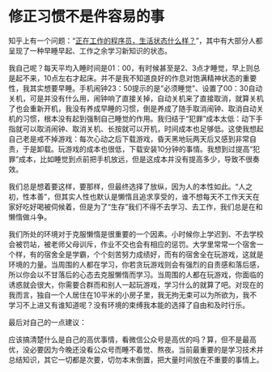 # 修正习惯不是件容易的事

知乎上有一个问题：“[正在工作的程序员，生活状态什么样？](https://www.zhihu.com/question/61624754)”，其中有大部分人都呈现了一种早睡早起、工作之余学习新知识的状态。

我自己呢？每天平均入睡时间是01：00，有时候甚至是2、3点才睡觉，早上则总是起不来，10点左右才起床。并不是我不知道良好的作息对饱满精神状态的重要性，我其实想要早睡。手机闹钟23：50提示的是“必须睡觉”、设置了00：30自动关机，可是并没有什么用，闹钟响了直接关掉，自动关机来了直接取消，就算关机了也会重新开机，我没有养成早睡的习惯，倒是养成了随手取消闹钟、取消自动关机的习惯，根本没有起到强制自己睡觉的作用。我归结于“犯罪”成本太低：动下手指就可以取消闹钟、取消关机、长按就可以开机，时间成本也足够低。这使我想起自己老是戒不掉游戏：每次心动之后下载游戏，昏天黑地玩两天后又感到非常自责，于是卸载。玩游戏的成本也很低，下载安装10分钟的事情。我想到过提高“犯罪”成本，比如睡觉到点前把手机放远，但是这成本并没有提高多少，导致不很奏效。

我们总是想着要这样，要那样，但最终选择了放纵，因为人的本性如此。“人之初，性本善”，但其实人性也默认是懒惰且追求享受的，谁不想每天不工作天天在家好吃好喝被伺候着，但是为了“生存”我们不得不去学习、去工作，我们总是在和懒惰做斗争。

我们所处的环境对于克服懒惰是很重要的一个因素。小时候你上学迟到、不去学校会被罚站，被老师父母训斥，作业不交也会有相应的惩罚。大学里常常一个宿舍一个样，有的宿舍全是学霸，个个刻苦努力成绩好，而有的宿舍全在玩游戏，这就是环境的力量。当周围的人都在学习，你若贪玩游戏则会有强烈的自责感和落后感，所以你会以不甘落后的心态去克服懒惰而学习。当周围的人都在玩游戏，你面临的诱惑就会很大，你需要合群而和别人一起玩游戏，学习什么的就算了吧。对现在的我而言，独自一个人居住在10平米的小房子里，我无拘无束可以为所欲为，我不学习不上进又有谁知道呢？没有环境的束缚我本能的选择了自由和及时行乐。

最后对自己的一点建议：

应该搞清楚什么是自己的高优事情，看微信公众号是高优的吗？算，但不是最高优，没必要因为今晚还没看公众号而睡不着觉、熬夜。当前最重要的是学习技术并总结知识，其它一切都是次要，切勿本末倒置，把大量时间放在不重要的事情上。
